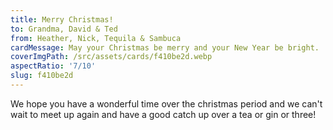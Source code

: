 ```yaml
---
title: Merry Christmas!
to: Grandma, David & Ted
from: Heather, Nick, Tequila & Sambuca
cardMessage: May your Christmas be merry and your New Year be bright.
coverImgPath: /src/assets/cards/f410be2d.webp
aspectRatio: '7/10'
slug: f410be2d
---
```


We hope you have a wonderful time over the christmas period and we can't wait to meet up again and have a good catch up over a tea or gin or three!
